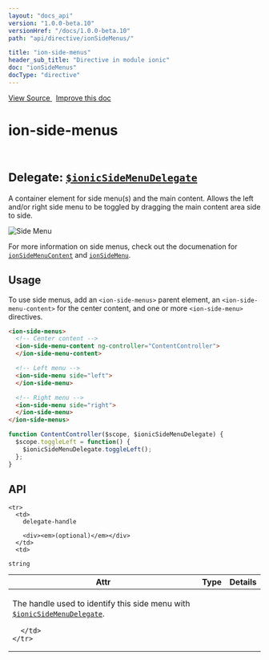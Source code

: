 ```yaml
---
layout: "docs_api"
version: "1.0.0-beta.10"
versionHref: "/docs/1.0.0-beta.10"
path: "api/directive/ionSideMenus/"

title: "ion-side-menus"
header_sub_title: "Directive in module ionic"
doc: "ionSideMenus"
docType: "directive"
---
```


<div class="improve-docs">
  <a href='https://github.com/driftyco/ionic-v1/blob/master/js/angular/directive/sideMenus.js#L3'>
    View Source
  </a>
  &nbsp;
  <a href='http://github.com/driftyco/ionic/edit/master/js/angular/directive/sideMenus.js#L3'>
    Improve this doc
  </a>
</div>




<h1 class="api-title">

  ion-side-menus



<br/>
<small>
  Delegate: <a href="/docs/api/service/$ionicSideMenuDelegate/"><code>$ionicSideMenuDelegate</code></a>
</small>

</h1>





A container element for side menu(s) and the main content. Allows the left
and/or right side menu to be toggled by dragging the main content area side
to side.

![Side Menu](http://ionicframework.com.s3.amazonaws.com/docs/controllers/sidemenu.gif)

For more information on side menus, check out the documenation for
<a href="/docs/api/directive/ionSideMenuContent/"><code>ionSideMenuContent</code></a> and
<a href="/docs/api/directive/ionSideMenu/"><code>ionSideMenu</code></a>.








  
<h2 id="usage">Usage</h2>
  
To use side menus, add an `<ion-side-menus>` parent element,
an `<ion-side-menu-content>` for the center content,
and one or more `<ion-side-menu>` directives.

```html
<ion-side-menus>
  <!-- Center content -->
  <ion-side-menu-content ng-controller="ContentController">
  </ion-side-menu-content>

  <!-- Left menu -->
  <ion-side-menu side="left">
  </ion-side-menu>

  <!-- Right menu -->
  <ion-side-menu side="right">
  </ion-side-menu>
</ion-side-menus>
```
```js
function ContentController($scope, $ionicSideMenuDelegate) {
  $scope.toggleLeft = function() {
    $ionicSideMenuDelegate.toggleLeft();
  };
}
```
  
  
<h2 id="api" style="clear:both;">API</h2>

<table class="table" style="margin:0;">
  <thead>
    <tr>
      <th>Attr</th>
      <th>Type</th>
      <th>Details</th>
    </tr>
  </thead>
  <tbody>
    
    <tr>
      <td>
        delegate-handle
        
        <div><em>(optional)</em></div>
      </td>
      <td>
        
  <code>string</code>
      </td>
      <td>
        <p>The handle used to identify this side menu
with <a href="/docs/api/service/$ionicSideMenuDelegate/"><code>$ionicSideMenuDelegate</code></a>.</p>

        
      </td>
    </tr>
    
  </tbody>
</table>

  

  





